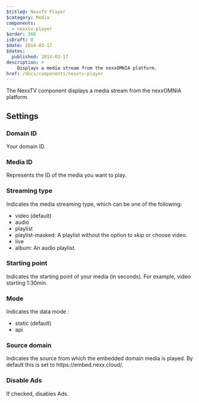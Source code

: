 ```yaml
---
$title@: NexxTV Player
$category: Media
components:
  - nexxtv-player
$order: 360
isDraft: 0
$date: 2014-03-17
$dates:
  published: 2014-03-17
description: >
    Displays a media stream from the nexxOMNIA platform.
href: /docs/components/nexxtv-player
---
```

<p>The NexxTV component displays a media stream from the nexxOMNIA platform.</p>
<amp-nexxtv-player
    data-mediaid="PTPFEC4U184674"
    data-client="583"
    data-streamtype="video"
    data-seek-to="2"
    data-mode="static"
    data-origin="https://embed.nexx.cloud/"
    data-disable-ads="1"
    layout="responsive"
    width="480" height="270"></amp-nexxtv-player>
<h2 class="mt4 mb4">Settings</h2>
<h3 class="mb3 mt3">Domain ID</h3>
Your domain ID.
<h3 class="mb3 mt3">Media ID</h3>
Represents the ID of the media you want to play.
<h3 class="mb3 mt3">Streaming type</h3>
Indicates the media streaming type, which can be one of the following:

- video (default)
- audio
- playlist
- playlist-masked: A playlist without the option to skip or choose video.
- live
- album: An audio playlist.

<h3 class="mb3 mt3">Starting point</h3>
Indicates the starting point of your media (in seconds). For example, video starting 1:30min.
<h3 class="mb3 mt3">Mode</h3>
Indicates the data mode : 

- static (default)
- api

<h3 class="mb3 mt3">Source domain</h3>
Indicates the source from which the embedded domain media is played. By default this is set to https://embed.nexx.cloud/.
<h3 class="mb3 mt3">Disable Ads</h3>
If checked, disables Ads.
